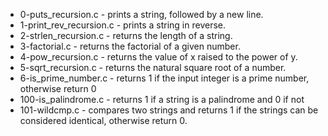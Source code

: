 * 0-puts_recursion.c - prints a string, followed by a new line.
* 1-print_rev_recursion.c - prints a string in reverse.
* 2-strlen_recursion.c - returns the length of a string.
* 3-factorial.c - returns the factorial of a given number.
* 4-pow_recursion.c -  returns the value of x raised to the power of y.
* 5-sqrt_recursion.c - returns the natural square root of a number.
* 6-is_prime_number.c - returns 1 if the input integer is a prime number, otherwise return 0
* 100-is_palindrome.c - returns 1 if a string is a palindrome and 0 if not
* 101-wildcmp.c - compares two strings and returns 1 if the strings can be considered identical, otherwise return 0.
